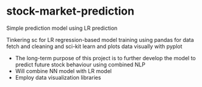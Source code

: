 # stock-market-prediction
Simple prediction model using LR prediction

Tinkering sc for LR regression-based model training using pandas for data fetch and cleaning and sci-kit learn and plots data visually with pyplot


- The long-term purpose of this project is to further develop the model to predict future stock behaviour using combined NLP
- Will combine NN model with LR model 
- Employ data visualization libraries


